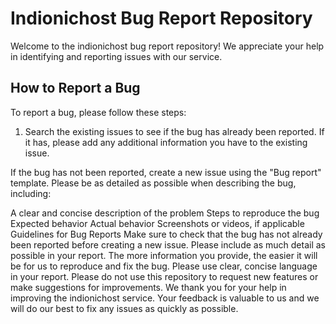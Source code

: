# Indionichost Bug Report Repository

Welcome to the indionichost bug report repository! We appreciate your help in identifying and reporting issues with our service.

## How to Report a Bug
To report a bug, please follow these steps:

1. Search the existing issues to see if the bug has already been reported. If it has, please add any additional information you have to the existing issue.

If the bug has not been reported, create a new issue using the "Bug report" template. Please be as detailed as possible when describing the bug, including:

A clear and concise description of the problem
Steps to reproduce the bug
Expected behavior
Actual behavior
Screenshots or videos, if applicable
Guidelines for Bug Reports
Make sure to check that the bug has not already been reported before creating a new issue.
Please include as much detail as possible in your report. The more information you provide, the easier it will be for us to reproduce and fix the bug.
Please use clear, concise language in your report.
Please do not use this repository to request new features or make suggestions for improvements.
We thank you for your help in improving the indionichost service. Your feedback is valuable to us and we will do our best to fix any issues as quickly as possible.
